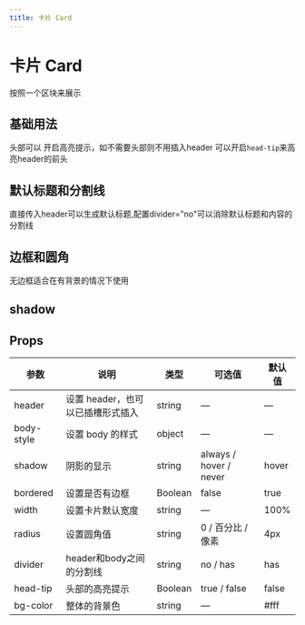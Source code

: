 ```yaml
---
title: 卡片 Card
---
```


# 卡片 Card

按照一个区块来展示

## 基础用法

头部可以 开启高亮提示，如不需要头部则不用插入header 可以开启`head-tip`来高亮header的前头

<preview path="./demo/Card/Basic.vue"></preview>

## 默认标题和分割线

直接传入header可以生成默认标题,配置divider="no"可以消除默认标题和内容的分割线

<preview path="./demo/Card/TitleDivider.vue"></preview>

## 边框和圆角

无边框适合在有背景的情况下使用

<preview path="./demo/Card/BorderRadius.vue"></preview>

## shadow

<preview path="./demo/Card/Shadow.vue"></preview>

## Props

| 参数       | 说明                              | 类型    | 可选值                 | 默认值 |
| ---------- | --------------------------------- | ------- | ---------------------- | ------ |
| header     | 设置 header，也可以已插槽形式插入 | string  | —                      | —      |
| body-style | 设置 body 的样式                  | object  | —                      | —      |
| shadow     | 阴影的显示                        | string  | always / hover / never | hover  |
| bordered   | 设置是否有边框                    | Boolean | false                  | true   |
| width      | 设置卡片默认宽度                  | string  | —                      | 100%   |
| radius     | 设置圆角值                        | string  | 0 / 百分比 / 像素      | 4px    |
| divider    | header和body之间的分割线          | string  | no / has               | has    |
| head-tip   | 头部的高亮提示                    | Boolean | true / false           | false  |
| bg-color   | 整体的背景色                      | string  | —                      | #fff   |
